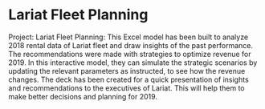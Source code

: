 # Lariat Fleet Planning

Project: Lariat Fleet Planning: 
  This Excel model has been built to analyze 2018 rental data of Lariat fleet and draw insights of the past performance. The recommendations were made with strategies to optimize   revenue for 2019. In this interactive model, they can simulate the strategic scenarios by updating the relevant parameters as instructed, to see how the revenue changes. The       deck has been created for a quick presentation of insights and recommendations to the executives of Lariat. This will help them to make better decisions and planning for 2019. 
